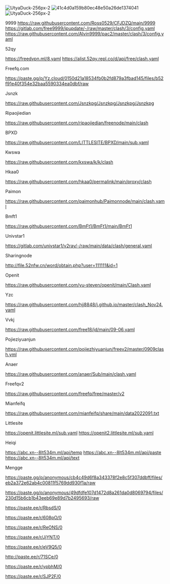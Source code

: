 ![UtyaDuck-256px-2](https://user-images.githubusercontent.com/102322116/191756337-88acba05-33cc-43cc-9d64-4326323cddfe.gif)
![41c4d0a159b80ec48e50a26de1374041](https://user-images.githubusercontent.com/102322116/191757194-bf3cb2ae-2c61-4dbc-853f-1e1819fab806.gif)
![UtyaDuck-256px-2](https://user-images.githubusercontent.com/102322116/191756337-88acba05-33cc-43cc-9d64-4326323cddfe.gif)



9999 
https://raw.githubusercontent.com/Ross0529/CFJDZQ/main/9999
https://gitlab.com/free9999/ipupdate/-/raw/master/clash/3/config.yaml
https://raw.githubusercontent.com/Alvin9999/pac2/master/clash/3/config.yaml

52qy

https://freedvpn.ml/8.yaml
https://alist.52qy.repl.co/d/api/free/clash.yaml

Freefq.com

https://paste.gg/p/Yz.cloud/0150d21a18534fb0b2fd879a3fbad145/files/b52f91e40f354e32baa5590334ea0dbf/raw

Jsnzk

https://raw.githubusercontent.com/Jsnzkpg/Jsnzkpg/Jsnzkpg/Jsnzkpg

Ripaojiedian

https://raw.githubusercontent.com/ripaojiedian/freenode/main/clash

BPXD

https://raw.githubusercontent.com/LITTLESITE/BPXD/main/sub.yaml

Kwswa

https://raw.githubusercontent.com/kxswa/k/k/clash

Hkaa0

https://raw.githubusercontent.com/hkaa0/permalink/main/proxy/clash

Paimon

https://raw.githubusercontent.com/paimonhub/Paimonnode/main/clash.yaml

Bmft1

https://raw.githubusercontent.com/BmFt1/BmFt1/main/BmFt1

Univstar1

https://gitlab.com/univstar1/v2ray/-/raw/main/data/clash/general.yaml

Sharingnode

http://file.52nfw.cn/word/obtain.php?user=111111&id=1

Openit

https://raw.githubusercontent.com/yu-steven/openit/main/Clash.yaml

Yzc

https://raw.githubusercontent.com/hjj8848/j.github.io/master/clash_Nov24.yaml

Vvkj

https://raw.githubusercontent.com/free18/jd/main/09-06.yaml

Pojieziyuanjun

https://raw.githubusercontent.com/pojiezhiyuanjun/freev2/master/0909clash.yml

Anaer

https://raw.githubusercontent.com/anaer/Sub/main/clash.yaml

Freefqv2

https://raw.githubusercontent.com/freefq/free/master/v2

Mianfeifq

https://raw.githubusercontent.com/mianfeifq/share/main/data2022091.txt

Littlesite

https://openit.littlesite.ml/sub.yaml
https://openit2.littlesite.ml/sub.yaml

Heiqi

https://abc.xn--8lt534m.ml/api/temp
https://abc.xn--8lt534m.ml/api/paste
https://abc.xn--8lt534m.ml/api/text

Mengge

https://paste.gg/p/anonymous/cb4c49d6f8a343378f2e8c5f307ddbff/files/eb2a372e62ab4c00811f5769dd930f1a/raw

https://paste.gg/p/anonymous/49dfdfe107d1472d8a261da0d8069794/files/230d15b6cb1b43eeb69e89d7b2495693/raw

https://paste.ee/r/RbsdS/0

https://paste.ee/r/608pO/0

https://paste.ee/r/ReONS/0

https://paste.ee/r/JjYNT/0

https://paste.ee/r/eV9Q5/0

http://paste.ee/r/71SCe/0

https://paste.ee/r/ypbhM/0

https://paste.ee/r/SJP2F/0

